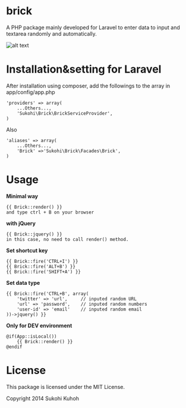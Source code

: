 brick
=====

A PHP package mainly developed for Laravel to enter data to input and textarea randomly and automatically.

![alt text](http://i.imgur.com/4p59b3B.png)

Installation&setting for Laravel
====

After installation using composer, add the followings to the array in  app/config/app.php

    'providers' => array(  
        ...Others...,  
        'Sukohi\Brick\BrickServiceProvider', 
    )

Also

    'aliases' => array(  
        ...Others...,  
        'Brick' =>'Sukohi\Brick\Facades\Brick',
    )

Usage
====

**Minimal way**

    {{ Brick::render() }}
    and type ctrl + B on your browser

**with jQuery**

    {{ Brick::jquery() }}
    in this case, no need to call render() method.

**Set shortcut key**

    {{ Brick::fire('CTRL+I') }}
    {{ Brick::fire('ALT+B') }}
    {{ Brick::fire('SHIFT+A') }}

**Set data type**

	{{ Brick::fire('CTRL+B', array(
		'twitter' => 'url', 	// inputed random URL 
		'url' => 'password',	// inputed random numbers
		'user-id' => 'email'	// inputed random email
	))->jquery() }}

**Only for DEV environment**  
    
    @if(App::isLocal())  
        {{ Brick::render() }}
    @endif


License
====

This package is licensed under the MIT License.

Copyright 2014 Sukohi Kuhoh